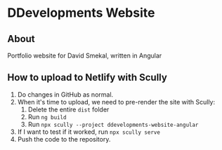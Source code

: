 # DDevelopments Website

## About
Portfolio website for David Smekal, written in Angular

## How to upload to Netlify with Scully
1. Do changes in GitHub as normal.
2. When it's time to upload, we need to pre-render the site with Scully:
   1. Delete the entire `dist` folder
   2. Run `ng build`
   3. Run `npx scully --project ddevelopments-website-angular`
3. If I want to test if it worked, run `npx scully serve`
4. Push the code to the repository.

